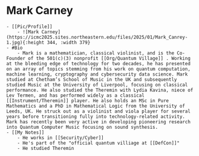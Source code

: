 # Mark Carney
	- [[Pic/Profile]]
		- ![Mark Carney](https://icmc2025.sites.northeastern.edu/files/2025/01/Mark_Canrey-1.jpg){:height 344, :width 379}
	- #Bio
		- Mark is a mathematician, classical violinist, and is the Co-Founder of the 501(c)(3) nonprofit [[Org/Quantum Village]] . Working at the bleeding edge of technology for two decades, he has presented on an array of topics stemming from his work on quantum computation, machine learning, cryptography and cybersecurity data science. Mark studied at Chetham’s School of Music in the UK and subsequently studied Music at the University of Liverpool, focusing on classical performance. He also studied the Theremin with Lydia Kavina, niece of Lev Termen, and has performed widely as a classical [[Instrument/Theremin]] player. He also holds an MSc in Pure Mathematics and a PhD in Mathematical Logic from the University of Leeds, UK. He struck out as a violinist and viola player for several years before transitioning fully into technology-related activity. Mark has recently been very active in developing pioneering research into Quantum Computer Music focusing on sound synthesis.
	- [[My Notes]]
		- He works in [[Security/Cyber]]
		- He's part of the "official quantum villiage at [[DefCon]]"
		- He studied Theremin